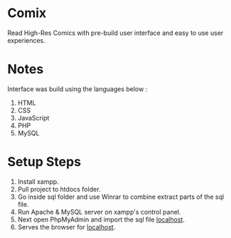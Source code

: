 # Comix
Read High-Res Comics with pre-build user interface and easy to use user experiences.

# Notes
Interface was build using the languages below :

1. HTML
2. CSS
3. JavaScript
4. PHP
5. MySQL

# Setup Steps

1. Install xampp.
2. Pull project to htdocs folder.
3. Go inside sql folder and use Winrar to combine extract parts of the sql file.
4. Run Apache & MySQL server on xampp's control panel.
5. Next open PhpMyAdmin and import the sql file [localhost](http://localhost/phpmyadmin/).
6. Serves the browser for [localhost](http://localhost/).
